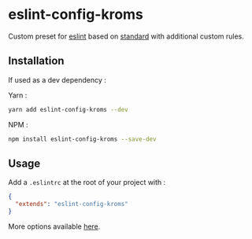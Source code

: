 # eslint-config-kroms

Custom preset for [eslint](https://github.com/eslint/eslint) based on [standard]() with additional custom rules.

## Installation

If used as a dev dependency :

Yarn :
```sh
yarn add eslint-config-kroms --dev
```

NPM :
```sh
npm install eslint-config-kroms --save-dev
```

## Usage

Add a `.eslintrc` at the root of your project with :
```json
{
  "extends": "eslint-config-kroms"
}
```

More options available [here](https://eslint.org/docs/user-guide/configuring).
